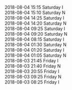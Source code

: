 2018-08-04 15:15 Saturday  I  
2018-08-04 15:10 Saturday  N  
2018-08-04 14:25 Saturday  I  
2018-08-04 14:20 Saturday  N  
2018-08-04 09:25 Saturday  I  
2018-08-04 09:20 Saturday  N  
2018-08-04 08:15 Saturday  I  
2018-08-04 01:30 Saturday  N  
2018-08-04 01:20 Saturday  I  
2018-08-04 01:05 Saturday  N  
2018-08-03 21:45 Friday  I  
2018-08-03 21:40 Friday  N  
2018-08-03 20:55 Friday  I  
2018-08-03 09:25 Friday  N  
2018-08-03 08:25 Friday  I  
